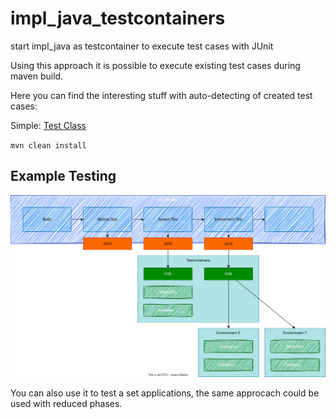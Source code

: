 # impl_java_testcontainers

start impl_java as testcontainer to execute test cases with JUnit


Using this approach it is possible to execute existing test cases during maven build.

Here you can find the interesting stuff with auto-detecting of created test cases:

Simple: [Test Class](simple/src/test/java/com/example/demo/systemtest/OpenTestingSystemTest.java)

`mvn clean install`


## Example Testing

![arch](arch.drawio.svg "Arch")

You can also use it to test a set applications, the same approcach could be used with reduced phases.
